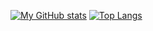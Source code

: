 [![My GitHub stats](https://github-readme-stats.vercel.app/api?username=Matrixchung&show_icons=true&count_private=true&theme=tokyonight&include_all_commits=true)](https://github.com/Matrixchung)
[![Top Langs](https://github-readme-stats.vercel.app/api/top-langs/?username=Matrixchung&layout=compact)](https://github.com/Matrixchung)
<!--
**Matrixchung/Matrixchung** is a ✨ _special_ ✨ repository because its `README.md` (this file) appears on your GitHub profile.
### Welcome to my GitHub profile👋
Here are some ideas to get you started:

- 🔭 I’m currently working on ...
- 🌱 I’m currently learning ...
- 👯 I’m looking to collaborate on ...
- 🤔 I’m looking for help with ...
- 💬 Ask me about ...
- 📫 How to reach me: ...
- 😄 Pronouns: ...
- ⚡ Fun fact: ...
-->
